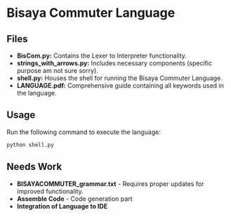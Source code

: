 # Bisaya Commuter Language

## Files

- **BisCom.py:** Contains the Lexer to Interpreter functionality.
- **strings_with_arrows.py:** Includes necessary components (specific purpose am not sure sorry).
- **shell.py:** Houses the shell for running the Bisaya Commuter Language.
- **LANGUAGE.pdf:** Comprehensive guide containing all keywords used in the language.

## Usage

Run the following command to execute the language:

```bash
python shell.py
```

## Needs Work
- **BISAYACOMMUTER_grammar.txt** - Requires proper updates for improved functionality.
- **Assemble Code** - Code generation part
- **Integration of Language to IDE**
